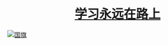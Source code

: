 # <h1 align="center">[学习永远在路上](https://github.com/51kanpian/51kanpian/releases/edit/%E5%A5%BD%E4%BA%BA%E4%B8%80%E7%94%9F%E5%B9%B3%E5%AE%89)</h1>
[![国旗](https://user-images.githubusercontent.com/105477348/221784395-ba1b2d1b-5ed1-474d-b94e-322026b69357.png)](https://github.com/51kanpian/51kanpian/releases/edit/%E5%A5%BD%E4%BA%BA%E4%B8%80%E7%94%9F%E5%B9%B3%E5%AE%89)
<!--
<h1 align="center">学习永远在路上</h1>






**51kanpian/51kanpian** is a ✨ _special_ ✨ repository because its `README.md` (this file) appears on your GitHub profile.
 [![twitter](https://user-images.githubusercontent.com/128218225/226099468-6e38ebad-3e03-4ccc-8920-19afa5dcd858.png)
](https://twitter.com/whaogx)

Here are some ideas to get you started:

- 🔭 I’m currently working on ...
- 🌱 I’m currently learning ...
- 👯 I’m looking to collaborate on ...
- 🤔 I’m looking for help with ...
- 💬 Ask me about ...
- 📫 How to reach me: ...
- 😄 Pronouns: ...
- ⚡ Fun fact: ...
-->
